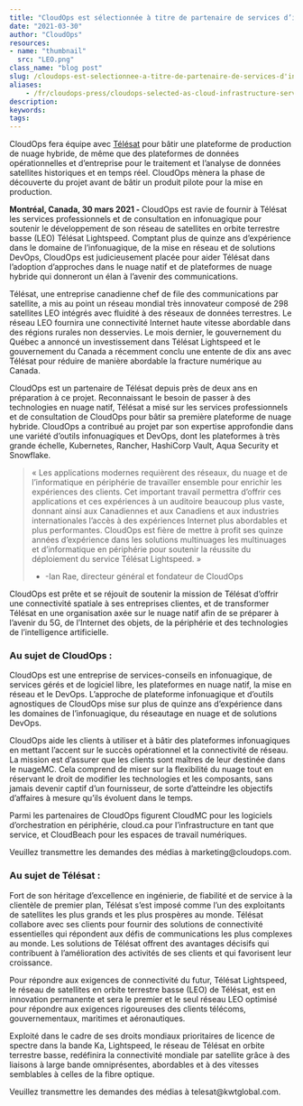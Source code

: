```yaml
---
title: "CloudOps est sélectionnée à titre de partenaire de services d’infrastructure infonuagique pour le développement du réseau LEO Télésat Lightspeed"
date: "2021-03-30"
author: "CloudOps"
resources:
- name: "thumbnail"
  src: "LEO.png"
class_name: "blog post"
slug: /cloudops-est-selectionnee-a-titre-de-partenaire-de-services-d'infrastructure-infonuagique-pour-le-developpement-du-reseau-leo
aliases:
    - /fr/cloudops-press/cloudops-selected-as-cloud-infrastructure-services-provider-telesat-leo-project/
description:
keywords:
tags:
---
```


<p>CloudOps fera équipe avec <a style="text-decoration: underline;" href="https://www.telesat.com/wp-content/uploads/2021/03/Francais_CloudOps.pdf">Télésat</a> pour bâtir une plateforme de production de nuage hybride, de même que des plateformes de données opérationnelles et d’entreprise pour le traitement et l’analyse de données satellites historiques et en temps réel. CloudOps mènera la phase de découverte du projet avant de bâtir un produit pilote pour la mise en production.</p>

<p><b>Montréal, Canada, 30 mars 2021 - </b>CloudOps est ravie de fournir à Télésat les services professionnels et de consultation en infonuagique pour soutenir le développement de son réseau de satellites en orbite terrestre basse (LEO) Télésat Lightspeed. Comptant plus de quinze ans d’expérience dans le domaine de l’infonuagique, de la mise en réseau et de solutions DevOps, CloudOps est judicieusement placée pour aider Télésat dans l’adoption d’approches dans le nuage natif et de plateformes de nuage hybride qui donneront un élan à l’avenir des communications.</p>

<p>Télésat, une entreprise canadienne chef de file des communications par satellite, a mis au point un réseau mondial très innovateur composé de 298 satellites LEO intégrés avec fluidité à des réseaux de données terrestres. Le réseau LEO fournira une connectivité Internet haute vitesse abordable dans des régions rurales non desservies. Le mois dernier, le gouvernement du Québec a annoncé un investissement dans Télésat Lightspeed et le gouvernement du Canada a récemment conclu une entente de dix ans avec Télésat pour réduire de manière abordable la fracture numérique au Canada.
</p>

<p>CloudOps est un partenaire de Télésat depuis près de deux ans en préparation à ce projet. Reconnaissant le besoin de passer à des technologies en nuage natif, Télésat a misé sur les services professionnels et de consultation de CloudOps pour bâtir sa première plateforme de nuage hybride. CloudOps a contribué au projet par son expertise approfondie dans une variété d’outils infonuagiques et DevOps, dont les plateformes à très grande échelle, Kubernetes, Rancher, HashiCorp Vault, Aqua Security et Snowflake.</p>

<blockquote>
<p>« Les applications modernes requièrent des réseaux, du nuage et de l’informatique en périphérie de travailler ensemble pour enrichir les expériences des clients. Cet important travail permettra d’offrir ces applications et ces expériences à un auditoire beaucoup plus vaste, donnant ainsi aux Canadiennes et aux Canadiens et aux industries internationales l’accès à des expériences Internet plus abordables et plus performantes. CloudOps est fière de mettre à profit ses quinze années d’expérience dans les solutions multinuages les multinuages et d’informatique en périphérie pour soutenir la réussite du déploiement du service Télésat Lightspeed. » 

- -Ian Rae, directeur général et fondateur de CloudOps</p>
</blockquote>

<p>CloudOps est prête et se réjouit de soutenir la mission de Télésat d’offrir une connectivité spatiale à ses entreprises clientes, et de transformer Télésat en une organisation axée sur le nuage natif afin de se préparer  à l’avenir du 5G, de l’Internet des objets, de la périphérie et des technologies de l’intelligence artificielle.</p>

<h3>Au sujet de CloudOps : </h3>

<p>CloudOps est une entreprise de services-conseils en infonuagique, de services gérés et de logiciel libre, les plateformes en nuage natif, la mise en réseau et le DevOps. L’approche de plateforme infonuagique et d’outils agnostiques de CloudOps mise sur plus de quinze ans d’expérience dans les domaines de l’infonuagique, du réseautage en nuage et de solutions DevOps. </p>

<p>CloudOps aide les clients à utiliser et à bâtir des plateformes infonuagiques en mettant l’accent sur le succès opérationnel et la connectivité de réseau. La mission est d’assurer que les clients sont maîtres de leur destinée dans le nuageMC. Cela comprend de miser sur la flexibilité du nuage tout en réservant le droit de modifier les technologies et les composants, sans jamais devenir captif d’un fournisseur, de sorte d’atteindre les objectifs d’affaires à mesure qu’ils évoluent dans le temps. </p>

<p>Parmi les partenaires de CloudOps figurent CloudMC pour les logiciels d’orchestration en périphérie, cloud.ca pour l’infrastructure en tant que service, et CloudBeach pour les espaces de travail numériques.</p>

<p>Veuillez transmettre les demandes des médias à marketing@cloudops.com.</p>

<h3>Au sujet de Télésat :  </h3>

<p>Fort de son héritage d’excellence en ingénierie, de fiabilité et de service à la clientèle de premier plan, Télésat s’est imposé comme l’un des exploitants de satellites les plus grands et les plus prospères au monde. Télésat collabore avec ses clients pour fournir des solutions de connectivité essentielles qui répondent aux défis de communications les plus complexes au monde. Les solutions de Télésat offrent des avantages décisifs qui contribuent à l’amélioration des activités de ses clients et qui favorisent leur croissance.</p>

<p>Pour répondre aux exigences de connectivité du futur, Télésat Lightspeed, le réseau de satellites en orbite terrestre basse (LEO) de Télésat, est en innovation permanente et sera le premier et le seul réseau LEO optimisé pour répondre aux exigences rigoureuses des clients télécoms, gouvernementaux, maritimes et aéronautiques. 
</p>

<p>Exploité dans le cadre de ses droits mondiaux prioritaires de licence de spectre dans la bande Ka, Lightspeed, le réseau de Télésat en orbite terrestre basse, redéfinira la connectivité mondiale par satellite grâce à des liaisons à large bande omniprésentes, abordables et à des vitesses semblables à celles de la fibre optique.</p>

<p>Veuillez transmettre les demandes des médias à telesat@kwtglobal.com.</p>